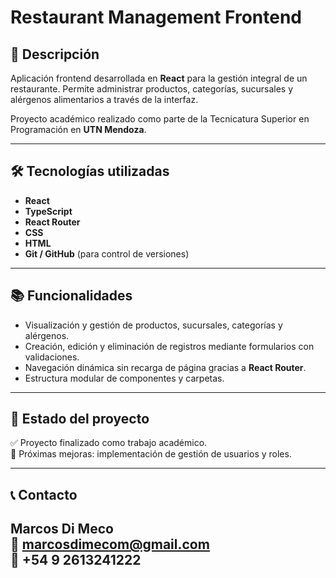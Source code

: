 # Restaurant Management Frontend

## 📌 Descripción

Aplicación frontend desarrollada en **React** para la gestión integral de un restaurante. Permite administrar productos, categorías, sucursales y alérgenos alimentarios a través de la interfaz.

Proyecto académico realizado como parte de la Tecnicatura Superior en Programación en **UTN Mendoza**.

---

## 🛠️ Tecnologías utilizadas

- **React**
- **TypeScript**
- **React Router**
- **CSS**
- **HTML**
- **Git / GitHub** (para control de versiones)

---

## 📚 Funcionalidades

- Visualización y gestión de productos, sucursales, categorías y alérgenos.
- Creación, edición y eliminación de registros mediante formularios con validaciones.
- Navegación dinámica sin recarga de página gracias a **React Router**.
- Estructura modular de componentes y carpetas.

---

## 📌 Estado del proyecto

✅ Proyecto finalizado como trabajo académico.  
📌 Próximas mejoras: implementación de gestión de usuarios y roles.

---

## 📞 Contacto

**Marcos Di Meco**  
📧 marcosdimecom@gmail.com  
📱 +54 9 2613241222  
---
